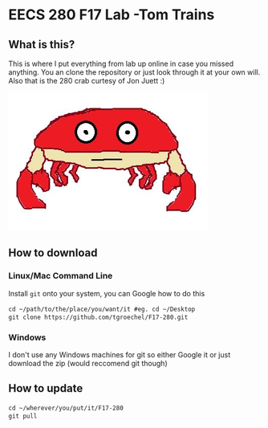# EECS 280 F17 Lab -Tom Trains
## What is this?
This is where I put everything from lab up online in case you missed anything. You an clone the repository or just look through it at your own will. Also that is the 280 crab curtesy of Jon Juett :)

![Image](https://github.com/tgroechel/F17-280/blob/master/.other/pictures/crabster.jpg) 

## How to download
### Linux/Mac Command Line
Install `git` onto your system, you can Google how to do this
~~~
cd ~/path/to/the/place/you/want/it #eg. cd ~/Desktop
git clone https://github.com/tgroechel/F17-280.git
~~~
### Windows
I don't use any Windows machines for git so either Google it or just download the zip (would reccomend git though)

## How to update
~~~
cd ~/wherever/you/put/it/F17-280
git pull
~~~
